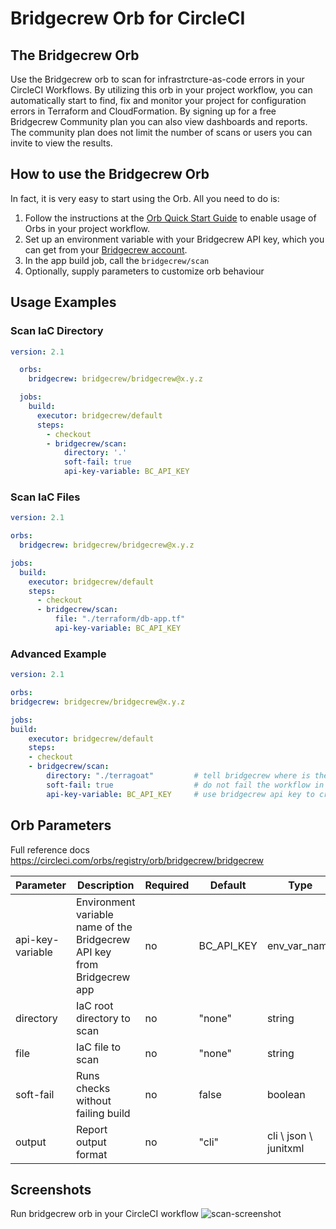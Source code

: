 # Bridgecrew Orb for CircleCI

## The Bridgecrew Orb

Use the Bridgecrew orb to scan for infrastrcture-as-code errors in your CircleCI Workflows.
By utilizing this orb in your project workflow, you can automatically start to find,
fix and monitor your project for configuration errors in Terraform and CloudFormation. 
By signing up for a free Bridgecrew Community plan you can also view dashboards and reports. 
The community plan does not limit the number of scans or users you can invite to view the results.
​


## How to use the Bridgecrew Orb

In fact, it is very easy to start using the Orb.
All you need to do is:

1. Follow the instructions at the [Orb Quick Start Guide](https://circleci.com/orbs/registry/orb/bridgecrew/bridgecrew#quick-start) to enable usage of Orbs in your project workflow.
2. Set up an environment variable with your Bridgecrew API key, which you can get from your [Bridgecrew account](https://www.bridgecrew.cloud/integrations).
3. In the app build job, call the `bridgecrew/scan`
4. Optionally, supply parameters to customize orb behaviour

## Usage Examples


### Scan IaC Directory

```yaml
version: 2.1

  orbs:
    bridgecrew: bridgecrew/bridgecrew@x.y.z

  jobs:
    build:
      executor: bridgecrew/default
      steps:
        - checkout
        - bridgecrew/scan:
            directory: '.'
            soft-fail: true
            api-key-variable: BC_API_KEY
```

### Scan IaC Files

```yaml
version: 2.1

orbs:
  bridgecrew: bridgecrew/bridgecrew@x.y.z

jobs:
  build:
    executor: bridgecrew/default
    steps:
      - checkout
      - bridgecrew/scan:
          file: "./terraform/db-app.tf"
          api-key-variable: BC_API_KEY
```

### Advanced Example

```yaml
version: 2.1

orbs:
bridgecrew: bridgecrew/bridgecrew@x.y.z

jobs:
build:
    executor: bridgecrew/default
    steps:
    - checkout
    - bridgecrew/scan:
        directory: "./terragoat"         # tell bridgecrew where is the directory you want to scan
        soft-fail: true                  # do not fail the workflow in case vulnerabilities have found 
        api-key-variable: BC_API_KEY     # use bridgecrew api key to create violations in bridgecrew app
```

## Orb Parameters

Full reference docs https://circleci.com/orbs/registry/orb/bridgecrew/bridgecrew

| Parameter  | Description | Required | Default | Type |
| -----------| -------------------------------------------------------------------------------------------------------- | ------------- | ------------- | ------------- |
| api-key-variable | Environment variable name of the Bridgecrew API key from Bridgecrew app | no | BC_API_KEY | env_var_name |
| directory | IaC root directory to scan | no | "none" | string |
| file | IaC file to scan | no | "none" | string |
| soft-fail | Runs checks without failing build | no | false | boolean |
| output | Report output format | no | "cli" | cli \ json \ junitxml |

## Screenshots
Run bridgecrew orb in your CircleCI workflow
![scan-screenshot](https://raw.githubusercontent.com/bridgecrewio/bridgecrew-orb/master/screenshot.gif)
